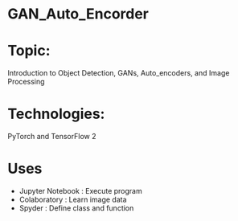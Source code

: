 # GAN_Auto_Encorder


# Topic:
Introduction to Object Detection, GANs, Auto_encoders, and Image Processing

# Technologies:
PyTorch and TensorFlow 2

# Uses
- Jupyter Notebook : Execute program
- Colaboratory : Learn image data
- Spyder : Define class and function
